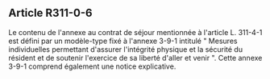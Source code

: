 ## Article R311-0-6

Le contenu de l'annexe au contrat de séjour mentionnée à l'article L. 311-4-1 est défini par un modèle-type
fixé à l'annexe 3-9-1 intitulé " Mesures individuelles permettant d'assurer l'intégrité physique et la sécurité du
résident et de soutenir l'exercice de sa liberté d'aller et venir ". Cette annexe 3-9-1 comprend également une
notice explicative.

